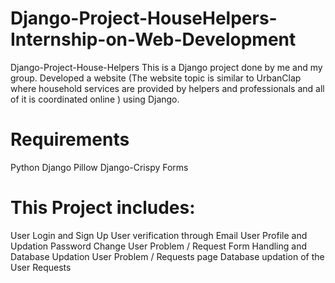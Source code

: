 # Django-Project-HouseHelpers-Internship-on-Web-Development
Django-Project-House-Helpers This is a Django project done by me and my group. Developed a website (The website topic is similar to UrbanClap where household services are provided by helpers and professionals and all of it is coordinated online ) using Django.

# Requirements 
Python
Django
Pillow
Django-Crispy Forms

# This Project includes: 
User Login and Sign Up
User verification through Email
User Profile and Updation
Password Change
User Problem / Request Form Handling and Database Updation
User Problem / Requests page
Database updation of the User Requests
